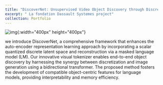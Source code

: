 ```yaml
---
title: "DiscoverNet: Unsupervised Video Object Discovery through Discrete Visual Tokenization and Language Model-Inspired Reconstruction"
excerpt: " La fondation Dassault Systemes project"
collection: Portfolio
---
```

![img](/ameyjoshi.github.io/images/DiscoverNet.png){:width="400px" height="400px"}

we introduce DiscoverNet, a comprehensive framework that enhances the auto-encoder representation learning approach by incorporating a scalar quantized discrete latent space and reconstruction via a masked language model (LM). Our innovative visual tokenizer enables end-to-end object discovery by harnessing the synergy between discretization and image generation using a bidirectional transformer. The proposed method fosters the development of compatible object-centric features for language models, providing interpretability and memory efficiency.
